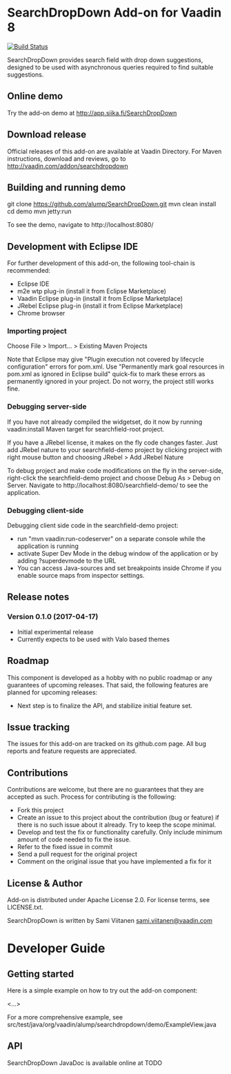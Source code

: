 # SearchDropDown Add-on for Vaadin 8

[![Build Status](https://siika.fi/jenkins/job/SearchDropDown%20(Vaadin)/badge/icon)](https://siika.fi/jenkins/job/SearchDropDown%20(Vaadin)/)

SearchDropDown provides search field with drop down suggestions, designed to be used with asynchronous queries
required to find suitable suggestions.

## Online demo

Try the add-on demo at http://app.siika.fi/SearchDropDown

## Download release

Official releases of this add-on are available at Vaadin Directory. For Maven instructions, download and reviews,
go to http://vaadin.com/addon/searchdropdown

## Building and running demo

git clone https://github.com/alump/SearchDropDown.git
mvn clean install
cd demo
mvn jetty:run

To see the demo, navigate to http://localhost:8080/

## Development with Eclipse IDE

For further development of this add-on, the following tool-chain is recommended:
- Eclipse IDE
- m2e wtp plug-in (install it from Eclipse Marketplace)
- Vaadin Eclipse plug-in (install it from Eclipse Marketplace)
- JRebel Eclipse plug-in (install it from Eclipse Marketplace)
- Chrome browser

### Importing project

Choose File > Import... > Existing Maven Projects

Note that Eclipse may give "Plugin execution not covered by lifecycle configuration" errors for pom.xml. Use "Permanently mark goal resources in pom.xml as ignored in Eclipse build" quick-fix to mark these errors as permanently ignored in your project. Do not worry, the project still works fine. 

### Debugging server-side

If you have not already compiled the widgetset, do it now by running vaadin:install Maven target for searchfield-root project.

If you have a JRebel license, it makes on the fly code changes faster. Just add JRebel nature to your searchfield-demo project by clicking project with right mouse button and choosing JRebel > Add JRebel Nature

To debug project and make code modifications on the fly in the server-side, right-click the searchfield-demo project and choose Debug As > Debug on Server. Navigate to http://localhost:8080/searchfield-demo/ to see the application.

### Debugging client-side

Debugging client side code in the searchfield-demo project:
  - run "mvn vaadin:run-codeserver" on a separate console while the application is running
  - activate Super Dev Mode in the debug window of the application or by adding ?superdevmode to the URL
  - You can access Java-sources and set breakpoints inside Chrome if you enable source maps from inspector settings.
 
## Release notes

### Version 0.1.0 (2017-04-17)
- Initial experimental release
- Currently expects to be used with Valo based themes

## Roadmap

This component is developed as a hobby with no public roadmap or any guarantees of upcoming releases. That said, the following features are planned for upcoming releases:
- Next step is to finalize the API, and stabilize initial feature set.

## Issue tracking

The issues for this add-on are tracked on its github.com page. All bug reports and feature requests are appreciated. 

## Contributions

Contributions are welcome, but there are no guarantees that they are accepted as such. Process for contributing is the following:
- Fork this project
- Create an issue to this project about the contribution (bug or feature) if there is no such issue about it already. Try to keep the scope minimal.
- Develop and test the fix or functionality carefully. Only include minimum amount of code needed to fix the issue.
- Refer to the fixed issue in commit
- Send a pull request for the original project
- Comment on the original issue that you have implemented a fix for it

## License & Author

Add-on is distributed under Apache License 2.0. For license terms, see LICENSE.txt.

SearchDropDown is written by Sami Viitanen sami.viitanen@vaadin.com

# Developer Guide

## Getting started

Here is a simple example on how to try out the add-on component:

<...>

For a more comprehensive example, see src/test/java/org/vaadin/alump/searchdropdown/demo/ExampleView.java

## API

SearchDropDown JavaDoc is available online at TODO
